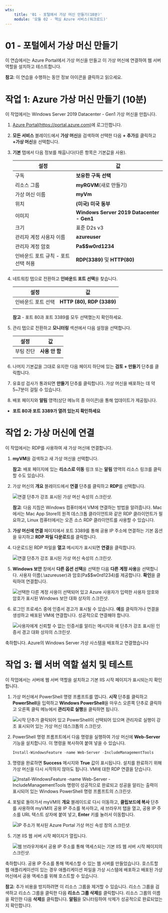```yaml
---
wts:
    title: '01 - 포털에서 가상 머신 만들기(10분)'
    module: '모듈 02 - 핵심 Azure 서비스(워크로드)'
---
```

# 01 - 포털에서 가상 머신 만들기

이 연습에서는 Azure Portal에서 가상 머신을 만들고 이 가상 머신에 연결하여 웹 서버 역할을 설치하고 테스트합니다. 

**참고**: 이 연습을 수행하는 동안 정보 아이콘을 클릭하고 읽으세요. 

# 작업 1: Azure 가상 머신 만들기 (10분)

이 작업에서는 Windows Server 2019 Datacenter - Gen1 가상 머신을 만듭니다. 

1. [Azure Portal(https://portal.azure.com)](https://portal.azure.com?azure-portal=true)에 로그인합니다.

2. **모든 서비스** 블레이드에서 **가상 머신**을 검색하여 선택한 다음 **+ 추가**를 클릭하고 **+가상 머신**을 선택합니다.

3. **기본** 탭에서 다음 정보를 채웁니다(다른 항목은 기본값을 사용).

    | 설정 | 값 |
    |  -- | -- |
    | 구독 | **보유한 구독 선택**|
    | 리소스 그룹 | **myRGVM**(새로 만들기) |
    | 가상 머신 이름 | **myVm** |
    | 위치 | **(미국) 미국 동부**|
    | 이미지 | **Windows Server 2019 Datacenter - Gen1**|
    | 크기 | 표준 D2s v3|
    | 관리자 계정 사용자 이름 | **azureuser** |
    | 관리자 계정 암호 | **Pa$$w0rd1234**|
    | 인바운드 포트 규칙 - 포트 선택 허용 | **RDP(3389)** 및 **HTTP(80)**|
    | | |

4. 네트워킹 탭으로 전환하고 **인바운드 포트 선택**을 찾습니다.

    | 설정 | 값 |
    | -- | -- |
    | 인바운드 포트 선택 | **HTTP (80), RDP (3389)**|
    | | |

    **참고** - 포트 80과 포트 3389를 모두 선택했는지 확인하세요.

5. 관리 탭으로 전환하고 **모니터링** 섹션에서 다음 설정을 선택합니다.

    | 설정 | 값 |
    | -- | -- |
    | 부팅 진단 | **사용 안 함**|
    | | |

6. 나머지 기본값을 그대로 유지한 다음 페이지 하단에 있는 **검토 + 만들기** 단추를 클릭합니다.

7. 유효성 검사가 통과되면 **만들기** 단추를 클릭합니다. 가상 머신을 배포하는 데 약 5~7분이 걸릴 수 있습니다.

8. 배포 페이지와 **알림** 영역(상단 메뉴의 종 아이콘)을 통해 업데이트가 제공됩니다.

* **포트 80과 포트 3389가 열려 있는지 확인하세요**

# 작업 2: 가상 머신에 연결

이 작업에서는 RDP를 사용하여 새 가상 머신에 연결합니다. 

1. **myVM**을 검색하고 새 가상 머신을 선택합니다.

    **참고**: 배포 페이지에 있는 **리소스로 이동** 링크 또는 **알림** 영역의 리소스 링크를 클릭할 수도 있습니다.

2. 가상 머신의 **개요** 블레이드에서 **연결** 단추를 클릭하고 **RDP**를 선택합니다.

    ![연결 단추가 강조 표시된 가상 머신 속성의 스크린샷.](../images/0101.png)

    **참고**: 다음 지침은 Windows 컴퓨터에서 VM에 연결하는 방법을 알려줍니다. Mac에서는 Mac App Store의 원격 데스크톱 클라이언트와 같은 RDP 클라이언트가 필요하고, Linux 컴퓨터에서는 오픈 소스 RDP 클라이언트를 사용할 수 있습니다.

2. **가상 머신에 연결** 페이지에서 포트 3389를 통해 공용 IP 주소에 연결하는 기본 옵션을 유지하고 **RDP 파일 다운로드**를 클릭합니다.

3. 다운로드된 RDP 파일을 **열고** 메시지가 표시되면 **연결**을 클릭합니다. 

    ![연결 단추가 강조 표시된 가상 머신 속성의 스크린샷. ](../images/0102.png)

4. **Windows 보안** 창에서 **다른 옵션 선택**을 선택한 다음 **다른 계정 사용**을 선택합니다. 사용자 이름(.\azureuser)과 암호(Pa$$w0rd1234)를 제공합니다. **확인**을 클릭하여 연결합니다.

    ![선택한 다른 계정 사용이 선택되어 있고 Azure 사용자가 입력한 사용자 암호와 암호가 표시된 Windows 보안 대화 상자의 스크린샷.](../images/0103.png)

5. 로그인 프로세스 중에 인증서 경고가 표시될 수 있습니다. **예**를 클릭하거나 연결을 생성하고 배포된 VM에 연결합니다. 성공적으로 연결해야 합니다.

    ![사용자에게 신뢰할 수 없는 인증서를 알리는 메시지와 예 단추가 강조 표시된 인증서 경고 대화 상자의 스크린샷. ](../images/0104.png)

축하합니다. Azure의 Windows Server 가상 사스템을 배포하고 연결했습니다

# 작업 3: 웹 서버 역할 설치 및 테스트

이 작업에서는 서버에 웹 서버 역할을 설치하고 기본 IIS 시작 페이지가 표시되는지 확인합니다.

1. 가상 머신에서 PowerShell 명령 프롬프트를 엽니다. **시작** 단추를 클릭하고 **PowerShell**을 입력하고 **Windows PowerShell**을 마우스 오른쪽 단추로 클릭하고 오른쪽 클릭 메뉴에서 **관리자로 실행**을 클릭하면 됩니다.

    ![시작 단추가 클릭되어 있고 PowerShell이 선택되어 있으며 관리자로 실행이 강조 표시되어 있는 가상 머신 데스크톱의 스크린샷.](../images/0105.png)

2. PowerShell 명령 프롬프트에서 다음 명령을 실행하여 가상 머신에 **Web-Server** 기능을 설치합니다. 이 명령을 복사하여 붙여 넣을 수 있습니다.

    ```PowerShell
    Install-WindowsFeature -name Web-Server -IncludeManagementTools
    ```
  
3. 명령을 완료하면 **Success** 메시지와 **True** 값이 표시됩니다. 설치를 완료하기 위해 가상 머신을 다시 시작하지 않아도 됩니다. VM에 대한 RDP 연결을 닫습니다.

    ![Install-WindowsFeature -name Web-Server -IncludeManagementTools 명령이 성공적으로 완료되고 성공을 알리는 출력이 표시되어 있는 Windows PowerShell 명령 프롬프트의 스크린샷.](../images/0106.png)

4. 포털로 돌아가서 myVM의 **개요** 블레이드로 다시 이동하고, **클립보드에 복사** 단추를 사용하여 myVM의 공용 IP 주소를 복사하고, 새 브라우저 탭을 열고, 공용 IP 주소를 URL 텍스트 상자에 붙여 넣고, **Enter** 키를 눌러서 이동합니다.

    ![IP 주소가 복사된 Azure Portal 가상 머신 속성 창의 스크린샷.](../images/0107.png)

5. 기본 IIS 웹 서버 시작 페이지가 열립니다.

    ![웹 브라우저에서 공용 IP 주소를 통해 액세스되는 기본 IIS 웹 서버 시작 페이지의 스크린샷.](../images/0108.png)

축하합니다. 공용 IP 주소를 통해 액세스할 수 있는 웹 서버를 만들었습니다. 호스트할 웹 애플리케이션이 있는 경우 애플리케이션 파일을 가상 시스템에 배포하고 배포된 가상 머신에서 공용 액세스를 위해 호스트할 수 있습니다.


**참고**: 추가 비용을 방지하려면 이 리소스 그룹을 제거할 수 있습니다. 리소스 그룹을 검색하고 리소스 그룹을 클릭한 다음 **리소스 그룹 삭제**를 클릭합니다. 리소스 그룹의 이름을 확인한 다음 **삭제**를 클릭합니다. **알림**을 모니터링하여 삭제가 성공적으로 완료되었는지 확인합니다. 
